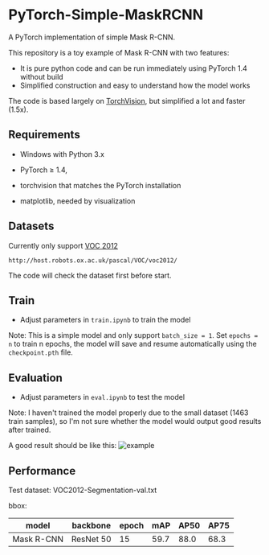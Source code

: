 # PyTorch-Simple-MaskRCNN

A PyTorch implementation of simple Mask R-CNN.

This repository is a toy example of Mask R-CNN with two features:
- It is pure python code and can be run immediately using PyTorch 1.4 without build
- Simplified construction and easy to understand how the model works

The code is based largely on [TorchVision](https://github.com/pytorch/vision), but simplified a lot and faster (1.5x).

## Requirements

- Windows with Python 3.x

- PyTorch ≥ 1.4, 

- torchvision that matches the PyTorch installation

- matplotlib, needed by visualization

## Datasets

Currently only support [VOC 2012](http://host.robots.ox.ac.uk/pascal/VOC/voc2012/VOCtrainval_11-May-2012.tar)
```
http://host.robots.ox.ac.uk/pascal/VOC/voc2012/
```
The code will check the dataset first before start.

## Train

- Adjust parameters in ```train.ipynb``` to train the model

Note: This is a simple model and only support ```batch_size = 1```. Set ```epochs = n``` to train n epochs, the model will save and resume automatically using the ```checkpoint.pth``` file.

## Evaluation

- Adjust parameters in ```eval.ipynb``` to test the model

Note: I haven't trained the model properly due to the small dataset (1463 train samples), so I'm not sure whether the model would output good results after trained.

A good result should be like this:
![example](https://github.com/Okery/PyTorch-Simple-MaskRCNN/blob/master/image/001.png)

## Performance

Test dataset: VOC2012-Segmentation-val.txt

bbox:

| model | backbone | epoch | mAP | AP50 | AP75 |
| ---- | ---- | --- | -- | -- | -- |
| Mask R-CNN | ResNet 50 | 15 | 59.7 | 88.0 | 68.3 |
